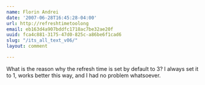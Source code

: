 ```yaml
---
name: Florin Andrei
date: '2007-06-28T16:45:28-04:00'
url: http://refreshtimetoolong
email: eb163d4a907bddfc1718ac7be32ae20f
uuid: fca4c881-3175-47d0-825c-a86be6f1cad6
slug: "/its_all_text_v06/"
layout: comment

---
```


What is the reason why the refresh time is set by default to 3?
I always set it to 1, works better this way, and I had no problem whatsoever.
